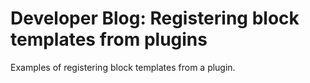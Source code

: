 # Developer Blog: Registering block templates from plugins

Examples of registering block templates from a plugin.
